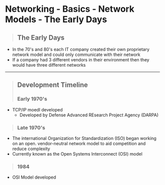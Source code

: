 # Networking - Basics - Network Models - The Early Days

> ## **The Early Days**
- In the 70's and 80's each IT company created their own proprietary network model and could only communicate with their network
- If a company had 3 different vendors in their environment then they would have three different networks

---

> ## **Development Timeline**
> ### **Early 1970's**
- TCP/IP moedl developed
    - Developed by Defense Advanced REsearch Project Agency (DARPA)

> ### **Late 1970's**

- The international Organization for Standardization (ISO) began working on an open. vendor-neutral network model to aid competition and reduce complexity
- Currently known as the Open Systems Interconnect (OSI) model

> ### **1984**
- OSI Model developed

